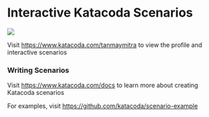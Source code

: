 # Interactive Katacoda Scenarios

[![](http://shields.katacoda.com/katacoda/tanmaymitra/count.svg)](https://www.katacoda.com/tanmaymitra "Get your profile on Katacoda.com")

Visit https://www.katacoda.com/tanmaymitra to view the profile and interactive scenarios

### Writing Scenarios
Visit https://www.katacoda.com/docs to learn more about creating Katacoda scenarios

For examples, visit https://github.com/katacoda/scenario-example
